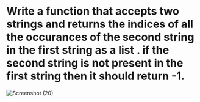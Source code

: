 # Write a function that accepts two strings and returns the indices of all the occurances of the second string in the first string as a list . if the second string is not present in the first string then it should return -1.


![Screenshot (20)](https://github.com/user-attachments/assets/fe2f739c-8695-4fe0-a1fd-5e71e3efb18e)

